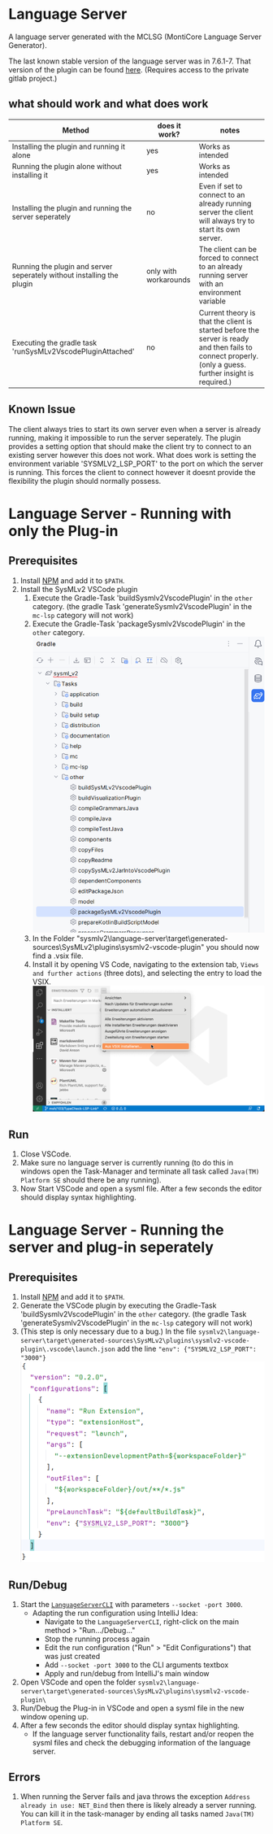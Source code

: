 <!-- (c) https://github.com/MontiCore/monticore -->
# Language Server

A language server generated with the MCLSG (MontiCore Language Server Generator).

The last known stable version of the language server was in 7.6.1-7. That version of the plugin can be found [here](https://git.rwth-aachen.de/monticore/languages/sysml2/sysml2official/-/packages/9886). (Requires access to the private gitlab project.)

## what should work and what does work

| Method                                                                 | does it work?         | notes                                                                                                                                                    |
|------------------------------------------------------------------------|-----------------------|----------------------------------------------------------------------------------------------------------------------------------------------------------|
| Installing the plugin and running it alone                             | yes                   | Works as intended                                                                                                                                        |
| Running the plugin alone without installing it                         | yes                   | Works as intended                                                                                                                                        |
| Installing the plugin and running the server seperately                | no                    | Even if set to connect to an already running server the client will always try to start its own server.                                                  |
| Running the plugin and server seperately without installing the plugin | only with workarounds | The client can be forced to connect to an already running server with an environment variable                                                            |
| Executing the gradle task 'runSysMLv2VscodePluginAttached'             | no                    | Current theory is that the client is started before the server is ready and then fails to connect properly. (only a guess. further insight is required.) |

## Known Issue

The client always tries to start its own server even when a server is already running, making it impossible to run the server seperately. The plugin provides a setting option that should make the client try to connect to an existing server however this does not work.
What does work is setting the environment variable 'SYSMLV2_LSP_PORT' to the port on which the server is running. This forces the client to connect however it doesnt provide the flexibility the plugin should normally possess.

# Language Server - Running with only the Plug-in

## Prerequisites

1. Install [NPM](https://www.npmjs.com/) and add it to `$PATH`.
2. Install the SysMLv2 VSCode plugin
   1. Execute the Gradle-Task 'buildSysmlv2VscodePlugin' in the `other` category. (the gradle Task 'generateSysmlv2VscodePlugin' in the `mc-lsp` category will not work)
   2. Execute the Gradle-Task 'packageSysmlv2VscodePlugin' in the `other` category.
   ![](doc/generatePlugIn.png)
   3. In the Folder "sysmlv2\language-server\target\generated-sources\SysMLv2\plugins\sysmlv2-vscode-plugin" you should now find a .vsix file.
   4. Install it by opening VS Code, navigating to the extension tab, `Views and further actions` (three dots), and selecting the entry to load the VSIX.
   ![](doc/install_vsix.png)

## Run

1. Close VSCode.
2. Make sure no language server is currently running (to do this in windows open the Task-Manager and terminate all task called `Java(TM) Platform SE` should there be any running).
3. Now Start VSCode and open a sysml file. After a few seconds the editor should display syntax highlighting.

# Language Server - Running the server and plug-in seperately

## Prerequisites

1. Install [NPM](https://www.npmjs.com/) and add it to `$PATH`.
2. Generate the VSCode plugin by executing the Gradle-Task 'buildSysmlv2VscodePlugin' in the `other` category. (the gradle Task 'generateSysmlv2VscodePlugin' in the `mc-lsp` category will not work)
3. (This step is only necessary due to a bug.) In the file `sysmlv2\language-server\target\generated-sources\SysMLv2\plugins\sysmlv2-vscode-plugin\.vscode\launch.json` add the line `"env": {"SYSMLV2_LSP_PORT": "3000"}`
![](doc/set_ENV.png)

## Run/Debug

1. Start the [`LanguageServerCLI`](src/main/java/de/monticore/lang/sysmlv2/_lsp/LanguageServerCLI.java) with parameters `--socket -port 3000`.
   * Adapting the run configuration using IntelliJ Idea:
      * Navigate to the `LanguageServerCLI`, right-click on the main method > "Run.../Debug..."
      * Stop the running process again
      * Edit the run configuration ("Run" > "Edit Configurations") that was just created
      * Add `--socket -port 3000` to the CLI arguments textbox
      * Apply and run/debug from IntelliJ's main window
2. Open VSCode and open the folder `sysmlv2\language-server\target\generated-sources\SysMLv2\plugins\sysmlv2-vscode-plugin\`
3. Run/Debug the Plug-in in VSCode and open a sysml file in the new window opening up.
4. After a few seconds the editor should display syntax highlighting.
   * If the language server functionality fails, restart and/or reopen the sysml files and check the debugging information of the language server.

## Errors

1. When running the Server fails and java throws the exception `Address already in use: NET_Bind` then there is likely already a server running. You can kill it in the task-manager by ending all tasks named `Java(TM) Platform SE`.
